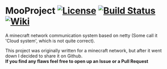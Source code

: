 # MooProject [![License ](https://img.shields.io/badge/license-GPLv2-blue.svg)](https://github.com/Superioz/MooProject/blob/master/LICENSE) [![Build Status](https://travis-ci.org/Superioz/MooProject.svg?branch=master)](https://travis-ci.org/Superioz/MooProject) [![Wiki](https://img.shields.io/badge/wiki-click%20here-%2333bbff.svg)](https://github.com/Superioz/MooProject/wiki)
A minecraft network communication system based on netty (Some call it 'Cloud system', which is not quite correct).

This project was originally written for a minecraft network, but after it went down I decided to share it on Github.  
**If you find any flaws feel free to open up an Issue or a Pull Request**
